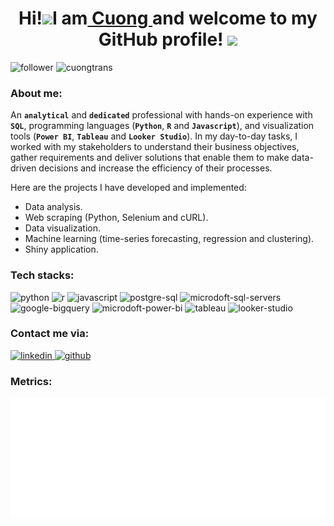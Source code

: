 <h1 align="center">Hi!<img src="https://raw.githubusercontent.com/syedareehaquasar/syedareehaquasar/master/gifs/Hi.gif" width="30px">I am<a href="https://www.linkedin.com/in/tranquoccuong2907/"> Cuong </a> and welcome to my GitHub profile! <img src="https://media.giphy.com/media/l0IxYVnue90NNygi4/giphy.gif" width="30px"></h1>

<div>
<img alt="follower" src="https://img.shields.io/github/followers/cuongilluminous?color=0045BC&style=flat&label=Followers&logo=github"/>
<img alt="cuongtrans" src="https://komarev.com/ghpvc/?username=cuongilluminous&color=0045BC&style=flat&label=Profile+Views"/>
</div>

<h3 align="left"><strong>About me:</strong></h3>

An **`analytical`** and **`dedicated`** professional with hands-on experience with **`SQL`**, programming languages (**`Python`**, **`R`** and **`Javascript`**), and visualization tools (**`Power BI`**, **`Tableau`** and **`Looker Studio`**). In my day-to-day tasks, I worked with my stakeholders to understand their business objectives, gather requirements and deliver solutions that enable them to make data-driven decisions and increase the efficiency of their processes.

Here are the projects I have developed and implemented:
* Data analysis.
* Web scraping (Python, Selenium and cURL).
* Data visualization.
* Machine learning (time-series forecasting, regression and clustering).
* Shiny application.

<h3 align="left"><strong>Tech stacks:</strong></h3>
<div>
<img alt="python" src="https://img.shields.io/badge/Python-3776AB?style=flat&logo=python&logoColor=white" height="22px">
<img alt="r" src="https://img.shields.io/badge/R-276DC3?style=flat&logo=r&logoColor=white" height="22px">
<img alt="javascript" src="https://img.shields.io/badge/JavaScript-F7DF1E?style=flat&logo=javascript&logoColor=black" height="22px">
<img alt="postgre-sql" src="https://img.shields.io/badge/PostgreSQL-316192?style=flat&logo=postgresql&logoColor=white" height="22px">
<img alt="microdoft-sql-servers" src="https://img.shields.io/badge/Microsoft_SQL_Server-CC2927?style=flat&logo=microsoft-sql-server&logoColor=white" height="22px">
<img alt="google-bigquery" src="https://img.shields.io/badge/Google_BigQuery-5084E9?style=flat&logo=Google-Analytics&logoColor=white" height="22px">
<img alt="microdoft-power-bi" src="https://img.shields.io/badge/Microsoft_PowerBI-F2C811?style=flat&logo=Power-BI&logoColor=white" height="22px">
<img alt="tableau" src="https://img.shields.io/badge/Tableau-5F889C?style=flat&logo=tableau&logoColor=white" height="22px">
<img alt="looker-studio" src="https://img.shields.io/badge/Looker_Studio-699CF5?style=flat&logo=google&logoColor=white" height="22px">
</div>

<h3 align="left"><strong>Contact me via:</strong></h3>
<div>
  <a href="https://www.linkedin.com/in/tranquoccuong2907/" target="_blank">
    <image alt="linkedin" src="https://img.shields.io/badge/LinkedIn-0A66C2?style=flat&logo=linkedin&logoColor=white" height="22px">
  </a>
  <a href="https://github.com/cuongilluminous" target="_blank">
    <image alt="github" src="https://img.shields.io/badge/Github-181717?style=flat&logo=github&logoColor=white" height="22px">
  </a> 
</div>

<h3 align="left"><strong>Metrics:</strong></h3>
<img align="center" alt="Metrics" src="/github-metrics.svg" width="1500px">
